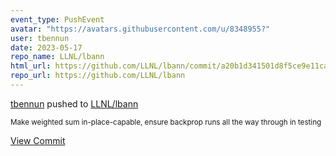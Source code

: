 ```yaml
---
event_type: PushEvent
avatar: "https://avatars.githubusercontent.com/u/8348955?"
user: tbennun
date: 2023-05-17
repo_name: LLNL/lbann
html_url: https://github.com/LLNL/lbann/commit/a20b1d341501d8f5ce9e11ca6a8345395ea52e7a
repo_url: https://github.com/LLNL/lbann
---
```


<a href='https://github.com/tbennun' target='_blank'>tbennun</a> pushed to <a href='https://github.com/LLNL/lbann' target='_blank'>LLNL/lbann</a>

<small>Make weighted sum in-place-capable, ensure backprop runs all the way through in testing</small>

<a href='https://github.com/LLNL/lbann/commit/a20b1d341501d8f5ce9e11ca6a8345395ea52e7a' target='_blank'>View Commit</a>
